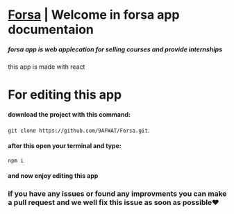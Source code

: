 # [Forsa](https://forsa-app.netlify.app) | Welcome in forsa app documentaion

##### forsa app is web applecation for selling courses and provide internships 
this app is made with react

# For editing this app

#### download the project with this command:
`git clone https://github.com/9AFWAT/Forsa.git`.

#### after this open your terminal and type:
`npm i`
#### and now enjoy editing this app

### if you have any issues or found any improvments you can make a pull request and we well fix this issue as soon as possible♥
